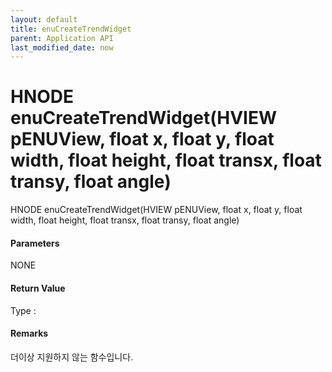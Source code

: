 ```yaml
---
layout: default
title: enuCreateTrendWidget
parent: Application API
last_modified_date: now
---
```

# HNODE enuCreateTrendWidget\(HVIEW pENUView, float x, float y, float width, float height, float transx, float transy, float angle\)

HNODE enuCreateTrendWidget\(HVIEW pENUView, float x, float y, float width, float height, float transx, float transy, float angle\)

#### Parameters

NONE

#### Return Value

Type :

#### Remarks

더이상 지원하지 않는 함수입니다.

#### 



